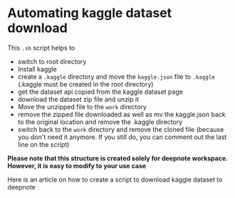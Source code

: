 # Automating kaggle dataset download

This `.sh` script helps to 
- switch to root directory
- Install kaggle
- create a `.kaggle` directory and move the `kaggle.json` file to `.kaggle` (.kaggle must be created in the root directory)
- get the dataset api copied from the kaggle dataset page
- download the dataset zip file and unzip it
- Move the unzipped file to the `work` directory
- remove the zipped file downloaded as well as mv the kaggle.json back to the original location and  remove the .kaggle directory
- switch back to the `work` directory and remove the cloned file (because you don't need it anymore. If you still do, you can comment out the last line on the script)

**Please note that this structure is created solely for deepnote workspace. However, it is easy to modify to your use case**

Here is an article on how to create a script to download kaggle dataset to deepnote
